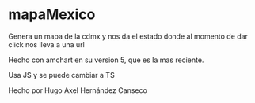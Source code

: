 # mapaMexico
Genera un mapa de la cdmx y nos da el estado donde al momento de dar click nos lleva a una url 

Hecho con amchart en su version 5, que es la mas reciente.

Usa JS y se puede cambiar a TS

Hecho por 
Hugo Axel Hernández Canseco 
